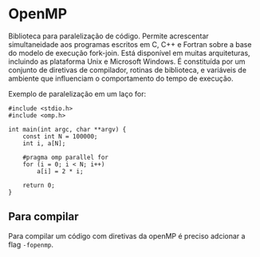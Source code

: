# OpenMP

Biblioteca para paralelização de código. Permite acrescentar simultaneidade aos programas escritos em C, C++ e Fortran sobre a base do modelo de execução fork-join. Está disponível em muitas arquiteturas, incluindo as plataforma Unix e Microsoft Windows. É constituída por um conjunto de diretivas de compilador, rotinas de biblioteca, e variáveis de ambiente que influenciam o comportamento do tempo de execução.

Exemplo de paralelização em um laço for:
```
#include <stdio.h>
#include <omp.h>

int main(int argc, char **argv) {
    const int N = 100000;
    int i, a[N];

    #pragma omp parallel for
    for (i = 0; i < N; i++)
        a[i] = 2 * i;

    return 0;
}
```

## Para compilar
Para compilar um código com diretivas da openMP é preciso adcionar a flag `-fopenmp`.

